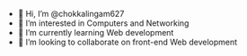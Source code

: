 - 👋 Hi, I’m @chokkalingam627
- 👀 I’m interested in Computers and Networking
- 🌱 I’m currently learning Web development
- 💞️ I’m looking to collaborate on front-end Web development

<!---
chokkalingam627/chokkalingam627 is a ✨ special ✨ repository because its `README.md` (this file) appears on your GitHub profile.
You can click the Preview link to take a look at your changes.
--->
